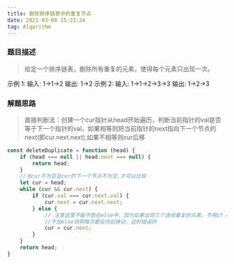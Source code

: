 ```yaml
---
title: 删除排序链表中的重复节点
date: 2021-03-08 15:23:24
tag: Algorithm
---
```


### 题目描述
>给定一个排序链表，删除所有重复的元素，使得每个元素只出现一次。

示例 1:
输入: 1->1->2
输出: 1->2
示例 2:
输入: 1->1->2->3->3
输出: 1->2->3

### 解题思路
>直接判断法：创建一个cur指针从head开始遍历，判断当前指针的val是否等于下一个指针的val，如果相等则把当前指针的next指向下一个节点的next(即cur.next.next),如果不相等则cur后移

```js
const deleteDuplicate = function (head) {
    if (head === null || head.next === null) {
        return head;
    }
    //当cur不为空且cur的下一个节点不为空,才可以比较
    let cur = head;
    while (cur && cur.next) {
        if (cur.val === cur.next.val) {
            cur.next = cur.next.next;
        } else {
            // 注意这里不能不放在else中，因为如果出现三个连续重复的元素，不用if else再判断一次cur和cur.next.next是否相等就会出错
            //不加else说明每次都会向后移动，这时错误的
            cur = cur.next;
        }
    }
    return head;
}
```
